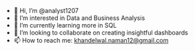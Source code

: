 - 👋 Hi, I’m @analyst1207
- 👀 I’m interested in Data and Business Analysis
- 🌱 I’m currently learning more in SQL
- 💞️ I’m looking to collaborate on creating insightful dashboards
- 📫 How to reach me: khandelwal.naman12@gmail.com

<!---
analyst1207/analyst1207 is a ✨ special ✨ repository because its `README.md` (this file) appears on your GitHub profile.
You can click the Preview link to take a look at your changes.
--->
